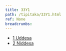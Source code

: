 ```yaml
---
title: 33Y1
path: /tipitaka/33Y1.html
ref: None
breadcrumbs:
---
```


* [1 Uddesa](/tipitaka/33Y1/1)
* [2 Niddesa](/tipitaka/33Y1/2)

